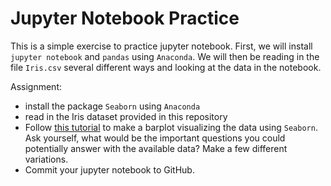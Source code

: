 # Jupyter Notebook Practice
This is a simple exercise to practice jupyter notebook. First, we will install `jupyter notebook` and `pandas` using `Anaconda`. We will then be reading in the file `Iris.csv` several different ways and looking at the data in the notebook. 

Assignment: 
- install the package `Seaborn` using `Anaconda` 
- read in the Iris dataset provided in this repository  
- Follow [this tutorial](https://www.sharpsightlabs.com/blog/seaborn-barplot/) to make a barplot visualizing the data using `Seaborn`. Ask yourself, what would be the important questions you could potentially answer with the available data? Make a few different variations. 
- Commit your jupyter notebook to GitHub.  
